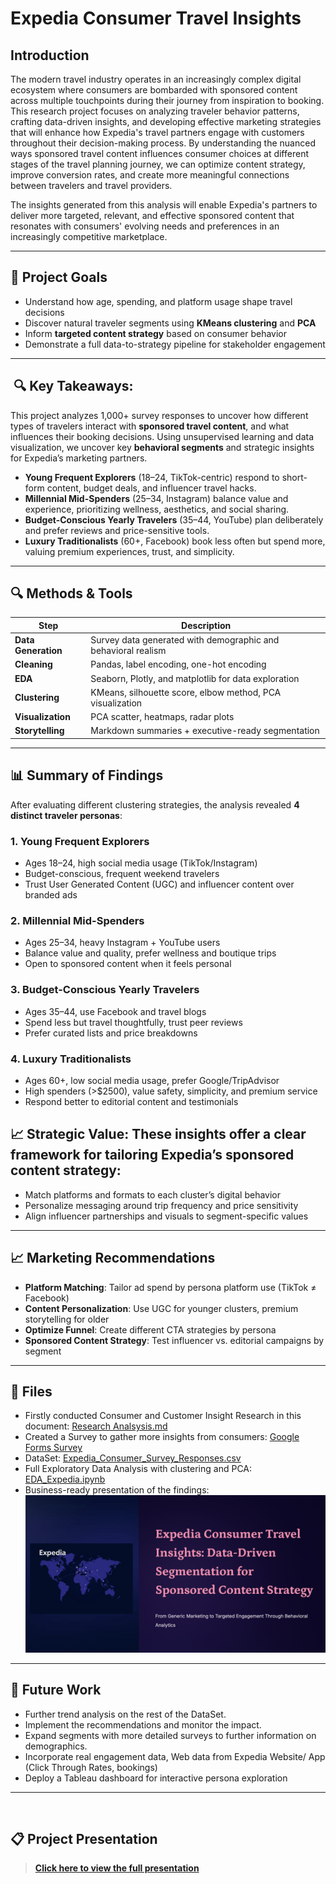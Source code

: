 # Expedia Consumer Travel Insights

## Introduction

The modern travel industry operates in an increasingly complex digital ecosystem where consumers are bombarded with sponsored content across multiple touchpoints during their journey from inspiration to booking. This research project focuses on analyzing traveler behavior patterns, crafting data-driven insights, and developing effective marketing strategies that will enhance how Expedia's travel partners engage with customers throughout their decision-making process. By understanding the nuanced ways sponsored travel content influences consumer choices at different stages of the travel planning journey, we can optimize content strategy, improve conversion rates, and create more meaningful connections between travelers and travel providers. 

The insights generated from this analysis will enable Expedia's partners to deliver more targeted, relevant, and effective sponsored content that resonates with consumers' evolving needs and preferences in an increasingly competitive marketplace.

---

## 🧠 Project Goals

- Understand how age, spending, and platform usage shape travel decisions
- Discover natural traveler segments using **KMeans clustering** and **PCA**
- Inform **targeted content strategy** based on consumer behavior
- Demonstrate a full data-to-strategy pipeline for stakeholder engagement

---

##  🔍 Key Takeaways:

This project analyzes 1,000+ survey responses to uncover how different types of travelers interact with **sponsored travel content**, and what influences their booking decisions. Using unsupervised learning and data visualization, we uncover key **behavioral segments** and strategic insights for Expedia’s marketing partners.

- **Young Frequent Explorers** (18–24, TikTok-centric) respond to short-form content, budget deals, and influencer travel hacks.
- **Millennial Mid-Spenders** (25–34, Instagram) balance value and experience, prioritizing wellness, aesthetics, and social sharing.
- **Budget-Conscious Yearly Travelers** (35–44, YouTube) plan deliberately and prefer reviews and price-sensitive tools.
- **Luxury Traditionalists** (60+, Facebook) book less often but spend more, valuing premium experiences, trust, and simplicity.

---

## 🔍 Methods & Tools

| Step               | Description                                              |
|--------------------|----------------------------------------------------------|
| **Data Generation** | Survey data generated with demographic and behavioral realism |
| **Cleaning**        | Pandas, label encoding, one-hot encoding                 |
| **EDA**             | Seaborn, Plotly, and matplotlib for data exploration     |
| **Clustering**      | KMeans, silhouette score, elbow method, PCA visualization |
| **Visualization**   | PCA scatter, heatmaps, radar plots                       |
| **Storytelling**    | Markdown summaries + executive-ready segmentation        |

---

## 📊 Summary of Findings

After evaluating different clustering strategies, the analysis revealed **4 distinct traveler personas**:

### 1. Young Frequent Explorers
- Ages 18–24, high social media usage (TikTok/Instagram)
- Budget-conscious, frequent weekend travelers
- Trust User Generated Content (UGC) and influencer content over branded ads

### 2. Millennial Mid-Spenders
- Ages 25–34, heavy Instagram + YouTube users
- Balance value and quality, prefer wellness and boutique trips
- Open to sponsored content when it feels personal

### 3. Budget-Conscious Yearly Travelers
- Ages 35–44, use Facebook and travel blogs
- Spend less but travel thoughtfully, trust peer reviews
- Prefer curated lists and price breakdowns

### 4. Luxury Traditionalists
- Ages 60+, low social media usage, prefer Google/TripAdvisor
- High spenders (>$2500), value safety, simplicity, and premium service
- Respond better to editorial content and testimonials


## 📈 Strategic Value: These insights offer a clear framework for tailoring Expedia’s sponsored content strategy:

- Match platforms and formats to each cluster’s digital behavior
- Personalize messaging around trip frequency and price sensitivity
- Align influencer partnerships and visuals to segment-specific values

---

## 📈 Marketing Recommendations

- **Platform Matching**: Tailor ad spend by persona platform use (TikTok ≠ Facebook)
- **Content Personalization**: Use UGC for younger clusters, premium storytelling for older
- **Optimize Funnel**: Create different CTA strategies by persona
- **Sponsored Content Strategy**: Test influencer vs. editorial campaigns by segment

---

## 📎 Files

- Firstly conducted Consumer and Customer Insight Research in this document: [Research Analsysis.md](https://github.com/olidare/Data-Analytics---Expedia/blob/main/Documentation/research_analysis.md)
- Created a Survey to gather more insights from consumers: [Google Forms Survey](https://docs.google.com/forms/d/e/1FAIpQLSdJvahDkJbf2xOPi-oCNghbwcIBVSq11vwM4xECfdkjktkZcg/viewform)
- DataSet: [Expedia_Consumer_Survey_Responses.csv](https://github.com/olidare/Data-Analytics---Expedia/blob/main/Expedia_Consumer_Survey_Responses.csv)
- Full Exploratory Data Analysis with clustering and PCA: [EDA_Expedia.ipynb](https://github.com/olidare/Data-Analytics---Expedia/blob/main/EDA_Expedia.ipynb)
- Business-ready presentation of the findings: 
[![Expedia Presentation](https://github.com/olidare/Data-Analytics---Expedia/raw/main/Documentation/powerpoint.png)](https://github.com/olidare/Data-Analytics---Expedia/blob/main/Documentation/Expedia_Presentation.pdf)


---

## 🚀 Future Work

- Further trend analysis on the rest of the DataSet.
- Implement the recommendations and monitor the impact.
- Expand segments with more detailed surveys to further information on demographics.
- Incorporate real engagement data, Web data from Expedia Website/ App (Click Through Rates, bookings)
- Deploy a Tableau dashboard for interactive persona exploration

---

<a href="https://github.com/olidare/Data-Analytics---Expedia/blob/main/Expedia_Presentation.pdf" class="image fit" ><img src="images/marr_pic.jpg" alt=""></a>

## 📋 Project Presentation
> **[Click here to view the full presentation](https://github.com/olidare/Data-Analytics---Expedia/blob/main/Documentation/Expedia_Presentation.pdf)**

